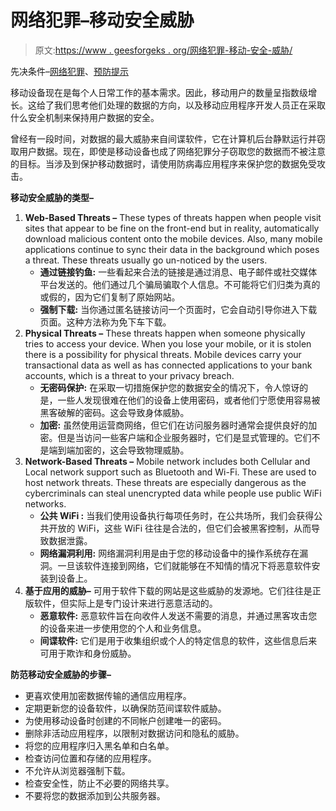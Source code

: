 # 网络犯罪–移动安全威胁

> 原文:[https://www . geesforgeks . org/网络犯罪-移动-安全-威胁/](https://www.geeksforgeeks.org/cyber-crime-mobile-security-threats/)

先决条件–[网络犯罪](https://www.geeksforgeeks.org/cyber-crime/)、[预防提示](https://www.geeksforgeeks.org/common-sense-tips-for-mobile-security-for-end-users/)

移动设备现在是每个人日常工作的基本需求。因此，移动用户的数量呈指数级增长。这给了我们思考他们处理的数据的方向，以及移动应用程序开发人员正在采取什么安全机制来保持用户数据的安全。

曾经有一段时间，对数据的最大威胁来自间谍软件，它在计算机后台静默运行并窃取用户数据。现在，即使是移动设备也成了网络犯罪分子窃取您的数据而不被注意的目标。当涉及到保护移动数据时，请使用防病毒应用程序来保护您的数据免受攻击。

**移动安全威胁的类型–**

1.  **Web-Based Threats –**
    These types of threats happen when people visit sites that appear to be fine on the front-end but in reality, automatically download malicious content onto the mobile devices. Also, many mobile applications continue to sync their data in the background which poses a threat. These threats usually go un-noticed by the users.
    *   **通过链接钓鱼:**
        一些看起来合法的链接是通过消息、电子邮件或社交媒体平台发送的。他们通过几个骗局骗取个人信息。不可能将它们归类为真的或假的，因为它们复制了原始网站。
    *   **强制下载:**
        当你通过匿名链接访问一个页面时，它会自动引导你进入下载页面。这种方法称为免下车下载。
2.  **Physical Threats –**
    These threats happen when someone physically tries to access your device. When you lose your mobile, or it is stolen there is a possibility for physical threats. Mobile devices carry your transactional data as well as has connected applications to your bank accounts, which is a threat to your privacy breach.
    *   **无密码保护:**
        在采取一切措施保护您的数据安全的情况下，令人惊讶的是，一些人发现很难在他们的设备上使用密码，或者他们宁愿使用容易被黑客破解的密码。这会导致身体威胁。
    *   **加密:**
        虽然使用运营商网络，但它们在访问服务器时通常会提供良好的加密。但是当访问一些客户端和企业服务器时，它们是显式管理的。它们不是端到端加密的，这会导致物理威胁。
3.  **Network-Based Threats –**
    Mobile network includes both Cellular and Local network support such as Bluetooth and Wi-Fi. These are used to host network threats. These threats are especially dangerous as the cybercriminals can steal unencrypted data while people use public WiFi networks.
    *   **公共 WiFi :**
        当我们使用设备执行每项任务时，在公共场所，我们会获得公共开放的 WiFi，这些 WiFi 往往是合法的，但它们会被黑客控制，从而导致数据泄露。
    *   **网络漏洞利用:**
        网络漏洞利用是由于您的移动设备中的操作系统存在漏洞。一旦该软件连接到网络，它们就能够在不知情的情况下将恶意软件安装到设备上。
4.  **基于应用的威胁–**
    可用于软件下载的网站是这些威胁的发源地。它们往往是正版软件，但实际上是专门设计来进行恶意活动的。
    *   **恶意软件:**
        恶意软件旨在向收件人发送不需要的消息，并通过黑客攻击您的设备来进一步使用您的个人和业务信息。
    *   **间谍软件:**
        它们是用于收集组织或个人的特定信息的软件，这些信息后来可用于欺诈和身份威胁。

**防范移动安全威胁的步骤–**

*   更喜欢使用加密数据传输的通信应用程序。
*   定期更新您的设备软件，以确保防范间谍软件威胁。
*   为使用移动设备时创建的不同帐户创建唯一的密码。
*   删除非活动应用程序，以限制对数据访问和隐私的威胁。
*   将您的应用程序归入黑名单和白名单。
*   检查访问位置和存储的应用程序。
*   不允许从浏览器强制下载。
*   检查安全性，防止不必要的网络共享。
*   不要将您的数据添加到公共服务器。